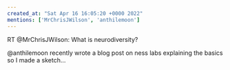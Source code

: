 ```yaml
---
created_at: "Sat Apr 16 16:05:20 +0000 2022"
mentions: ['MrChrisJWilson', 'anthilemoon']
---
```


RT @MrChrisJWilson: What is neurodiversity? 

@anthilemoon recently wrote a blog post on ness labs explaining the basics so I made a sketch…